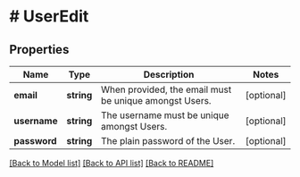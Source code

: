 # # UserEdit

## Properties

Name | Type | Description | Notes
------------ | ------------- | ------------- | -------------
**email** | **string** | When provided, the email must be unique amongst Users. | [optional]
**username** | **string** | The username must be unique amongst Users. | [optional]
**password** | **string** | The plain password of the User. | [optional]

[[Back to Model list]](../../README.md#models) [[Back to API list]](../../README.md#endpoints) [[Back to README]](../../README.md)
